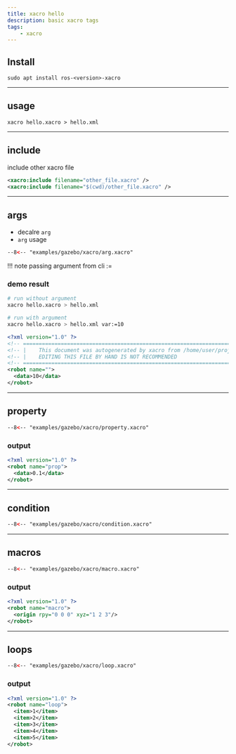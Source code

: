 ```yaml
---
title: xacro hello
description: basic xacro tags
tags:
    - xacro
---
```


## Install

```
sudo apt install ros-<version>-xacro
```

---

## usage

```
xacro hello.xacro > hello.xml
```

---

## include
include other xacro file

```xml
<xacro:include filename="other_file.xacro" />
<xacro:include filename="$(cwd)/other_file.xacro" />
```
---

## args

- decalre `arg`
- `arg` usage


```xml title="demo"
--8<-- "examples/gazebo/xacro/arg.xacro"
```

!!! note
    passing argument from cli
    <name>:=<value> 
     
### demo result
```bash
# run without argument
xacro hello.xacro > hello.xml

# run with argument
xacro hello.xacro > hello.xml var:=10
```

```xml
<?xml version="1.0" ?>
<!-- =================================================================================== -->
<!-- |    This document was autogenerated by xacro from /home/user/projects/blog/examples/gazebo/xacro/hello.xacro | -->
<!-- |    EDITING THIS FILE BY HAND IS NOT RECOMMENDED                                 | -->
<!-- =================================================================================== -->
<robot name="">
  <data>10</data>
</robot>
```

---

## property

```xml title="property"
--8<-- "examples/gazebo/xacro/property.xacro"
```

### output

```xml
<?xml version="1.0" ?>
<robot name="prop">
  <data>0.1</data>
</robot>
```

---

## condition

```xml title="macro"
--8<-- "examples/gazebo/xacro/condition.xacro"
```

---

## macros

```xml title="macro"
--8<-- "examples/gazebo/xacro/macro.xacro"
```

### output

```xml
<?xml version="1.0" ?>
<robot name="macro">
  <origin rpy="0 0 0" xyz="1 2 3"/>
</robot>
```

---

## loops
```xml title="loops"
--8<-- "examples/gazebo/xacro/loop.xacro"
```

### output 

```xml
<?xml version="1.0" ?>
<robot name="loop">
  <item>1</item>
  <item>2</item>
  <item>3</item>
  <item>4</item>
  <item>5</item>
</robot>
```
